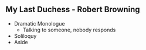 ## My Last Duchess - Robert Browning

- Dramatic Monologue
  - Talking to someone, nobody responds
- Soliloquy
- Aside

